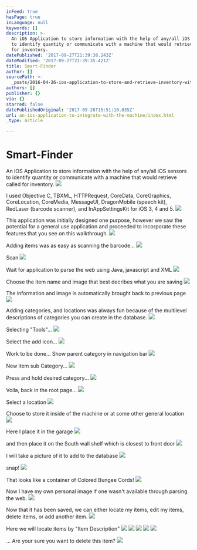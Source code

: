 ```yaml
---
inFeed: true
hasPage: true
inLanguage: null
keywords: []
description: >-
  An iOS Application to store information with the help of any/all iOS sensors
  to identify quantity or communicate with a machine that would retrieve called
  for inventory.
datePublished: '2017-09-27T21:39:38.243Z'
dateModified: '2017-09-27T21:39:35.421Z'
title: Smart-Finder
author: []
sourcePath: >-
  _posts/2016-04-26-ios-application-to-store-and-retrieve-inventory-with-communi.md
authors: []
publisher: {}
via: {}
starred: false
datePublishedOriginal: '2017-09-26T15:51:10.035Z'
url: an-ios-application-to-integrate-with-the-machine/index.html
_type: Article

---
```

# Smart-Finder

An iOS Application to store information with the help of any/all iOS sensors to identify quantity or communicate with a machine that would retrieve called for inventory.
![](https://s3-us-west-2.amazonaws.com/the-grid-img/p/9200d63ee067ef8c1e1b3b156033f9722ab595df.png)

I used Objective C, TBXML, HTTPRequest, CoreData, CoreGraphics, CoreLocation, CoreMedia, MessageUI, DragonMobile (speech kit), RedLaser (barcode scanner), and InAppSettingsKit for iOS 3, 4 and 5\.
![](https://s3-us-west-2.amazonaws.com/the-grid-img/p/5afbd51f415d64223baa760e7e543fe22961fcd3.png)

This application was initially designed one purpose, however we saw the potential for a general use application and proceeded to incorporate these features that you see on this walkthrough.
![](https://s3-us-west-2.amazonaws.com/the-grid-img/p/d84c4a98ea9146a11f0c81f343ab0568db4c03ae.png)

Adding items was as easy as scanning the barcode...
![](https://the-grid-user-content.s3-us-west-2.amazonaws.com/2a5d6605-bf37-49de-8b85-c791aa2b1d49.png)

Scan
![](https://s3-us-west-2.amazonaws.com/the-grid-img/p/61d6216c714ad4b9a91761345d19ee620942214c.png)

Wait for application to parse the web using Java, javascript and XML
![](https://s3-us-west-2.amazonaws.com/the-grid-img/p/c23a8323d01dbc45e42b5309cf6e9c2a299eba03.png)

Choose the item name and image that best decribes what you are saving
![](https://s3-us-west-2.amazonaws.com/the-grid-img/p/d8cc4e4c121de8070b7d6c205f1713ec7f178b38.png)

The information and image is automatically brought back to previous page
![](https://s3-us-west-2.amazonaws.com/the-grid-img/p/1f24b1691d8d5df5e2a964813d82493a87bb5346.png)

Adding categories, and locations was always fun because of the multilevel descriptions of categories you can create in the database.
![](https://s3-us-west-2.amazonaws.com/the-grid-img/p/b6961e6e8b711ad83239620044c63531241037db.png)

Selecting "Tools"...
![](https://s3-us-west-2.amazonaws.com/the-grid-img/p/3194bc4794676426085122c7aa14b3cd5e6e3231.png)

Select the add icon...
![](https://s3-us-west-2.amazonaws.com/the-grid-img/p/790f53dff70940e228cef28252b8aed40b413f99.png)

Work to be done... Show parent category in navigation bar
![](https://s3-us-west-2.amazonaws.com/the-grid-img/p/ca5dab0618470fb6c7e426790d1c958230a3e5a2.png)

New item sub Category...
![](https://s3-us-west-2.amazonaws.com/the-grid-img/p/16707c0bae2a17e238e41f18827369f98e412012.png)

Press and hold desired category...
![](https://s3-us-west-2.amazonaws.com/the-grid-img/p/01800c4dfe0dbfafc87161f17775cf8b13f353ba.png)

Voila, back in the root page...
![](https://s3-us-west-2.amazonaws.com/the-grid-img/p/c2530c391a6c7436c27d32073b49a8f44257a1c3.png)

Select a location
![](https://s3-us-west-2.amazonaws.com/the-grid-img/p/609482b9cfe289e2332b953de792f15e89be57e7.png)

Choose to store it inside of the machine or at some other general location
![](https://s3-us-west-2.amazonaws.com/the-grid-img/p/da4eb942147dc88b7c87f3011fd406a4b33dffcb.png)

Here I place it in the garage
![](https://s3-us-west-2.amazonaws.com/the-grid-img/p/e16e9798dc1392382fd418ca88464cb31ff67388.png)

and then place it on the South wall shelf which is closest to front door
![](https://s3-us-west-2.amazonaws.com/the-grid-img/p/03c2e37add88f5e15ec5e7080609d47caa822988.png)

I will take a picture of it to add to the database
![](https://s3-us-west-2.amazonaws.com/the-grid-img/p/c970cc05df9b01417c5c1f696c271253019dc96c.png)

snap!
![](https://s3-us-west-2.amazonaws.com/the-grid-img/p/897ef4b6db3e10616097f9c96d0c21149d1ed51e.png)

That looks like a container of Colored Bungee Cords!
![](https://s3-us-west-2.amazonaws.com/the-grid-img/p/ed5799714170d86bc02afd970c9ade9e1443bb3d.png)

Now I have my own personal image if one wasn't available through parsing the web.
![](https://s3-us-west-2.amazonaws.com/the-grid-img/p/732069fa9f6e219d296dab5267adb2dcfc72dc63.png)

Now that it has been saved, we can either locate my items, edit my items, delete items, or add another item.
![](https://s3-us-west-2.amazonaws.com/the-grid-img/p/bc014a1d9be452b6d9596c313d3050145fff4804.png)

Here we will locate items by "Item Description"
![](https://s3-us-west-2.amazonaws.com/the-grid-img/p/dbcaaa5c63b51f32d5dba492f112e6b946dd50e6.png)
![](https://s3-us-west-2.amazonaws.com/the-grid-img/p/4bf844e5df12e1425cd193904bca3ae852f7fa9e.png)
![](https://s3-us-west-2.amazonaws.com/the-grid-img/p/ab8b54c00f3d1779e9bf13ae1cdc6b8aa04d6df3.png)
![](https://s3-us-west-2.amazonaws.com/the-grid-img/p/5866c3fdea7d6d62ca0ee349ef33f659bf2841e5.png)
![](https://s3-us-west-2.amazonaws.com/the-grid-img/p/06275691a3bd3387c9177b4f5d203a2223e5642a.png)

... Are your sure you want to delete this item?
![](https://s3-us-west-2.amazonaws.com/the-grid-img/p/7fa05e2d379b3590aa2fa66b5e24ca5f07cf5ccc.png)